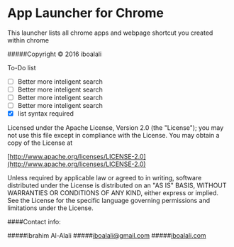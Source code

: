 # App Launcher for Chrome

This launcher lists all chrome apps and webpage shortcut you created within chrome

#####Copyright © 2016 iboalali

To-Do list
- [ ] Better more inteligent search
- [ ] Better more inteligent search
- [ ] Better more inteligent search
- [ ] Better more inteligent search
- [x] list syntax required

Licensed under the Apache License, Version 2.0 (the "License");
you may not use this file except in compliance with the License.
You may obtain a copy of the License at

[http://www.apache.org/licenses/LICENSE-2.0](http://www.apache.org/licenses/LICENSE-2.0)

Unless required by applicable law or agreed to in writing, software
distributed under the License is distributed on an "AS IS" BASIS,
WITHOUT WARRANTIES OR CONDITIONS OF ANY KIND, either express or implied.
See the License for the specific language governing permissions and
limitations under the License.

####Contact info:

#####Ibrahim Al-Alali
#####[iboalali@gmail.com](mailto:iboalali@gmail.com)
#####[iboalali.com](http://iboalali.com/)
